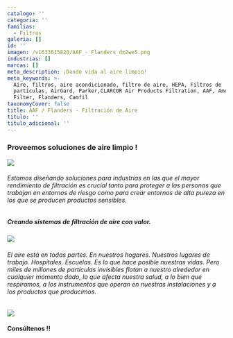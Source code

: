 ```yaml
---
catalogo: ''
categoria: ''
familias:
  - Filtros
galeria: []
id: ''
imagen: /v1633615820/AAF_-_Flanders_dm2we5.png
industrias: []
marcas: []
meta_description: ¡Dando vida al aire limpio!
meta_keywords: >-
  Aire, filtros, aire acondicionado, filtro de aire, HEPA, Filtros de
  partículas, AirGard, Parker,CLARCOR Air Products Filtration, AAF, American Air
  Filter, Flanders, Camfil
taxonomyCover: false
title: AAF / Flanders - Filtración de Aire
titulo: ''
titulo_adicional: ''
---
```



### **Proveemos soluciones de aire limpio !**

![](https://res.cloudinary.com/novatec/v1636133099/0001-removebg-preview_kf4v81.png)

###### Estamos diseñando soluciones para industrias en las que el mayor rendimiento de filtración es crucial tanto para proteger a las personas que trabajan en entornos de riesgo como para crear entornos de alta pureza en los que se producen productos sensibles.

##### **Creando sistemas de filtración de aire con valor.**

![](https://res.cloudinary.com/novatec/v1636133143/AstroHood-removebg-preview_mwiab7.png)

###### El aire está en todas partes. En nuestros hogares. Nuestros lugares de trabajo. Hospitales. Escuelas. Es lo que hace posible nuestras vidas. Pero miles de millones de partículas invisibles flotan a nuestro alrededor en cualquier momento dado, lo que afecta nuestra salud, a lo bien que respiramos, a los instrumentos que operan en nuestras instalaciones y a los productos que producimos.

![](https://res.cloudinary.com/novatec/v1636133175/DriPak_GX-removebg-preview_mtoxcp.png)

#### Consúltenos !!
